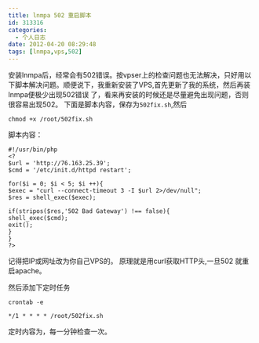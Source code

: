 ```yaml
---
title: lnmpa 502 重启脚本
id: 313316
categories:
  - 个人日志
date: 2012-04-20 08:29:48
tags: [lnmpa,vps,502]
---
```


安装lnmpa后，经常会有502错误。按vpser上的检查问题也无法解决，只好用以下脚本解决问题。顺便说下，我重新安装了VPS,首先更新了我的系统，然后再装lnmpa便极少出现502错误 了，看来再安装的时候还是尽量避免出现问题，否则很容易出现502。 下面是脚本内容，保存为`502fix.sh`,然后

`chmod +x /root/502fix.sh`

脚本内容：

```
#!/usr/bin/php
<?
$url = 'http://76.163.25.39';
$cmd = '/etc/init.d/httpd restart';

for($i = 0; $i < 5; $i ++){
$exec = "curl --connect-timeout 3 -I $url 2>/dev/null";
$res = shell_exec($exec);

if(stripos($res,'502 Bad Gateway') !== false){
shell_exec($cmd);
exit();
}
}
?>
```

记得把IP或网址改为你自己VPS的。
原理就是用curl获取HTTP头,一旦502 就重启apache。

然后添加下定时任务

`crontab -e`

```
*/1 * * * * /root/502fix.sh
```

定时内容为，每一分钟检查一次。
